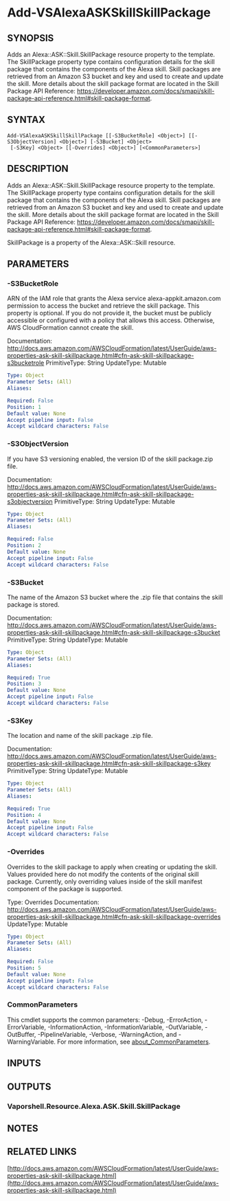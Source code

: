 # Add-VSAlexaASKSkillSkillPackage

## SYNOPSIS
Adds an Alexa::ASK::Skill.SkillPackage resource property to the template.
The SkillPackage property type contains configuration details for the skill package that contains the components of the Alexa skill.
Skill packages are retrieved from an Amazon S3 bucket and key and used to create and update the skill.
More details about the skill package format are located in the Skill Package API Reference: https://developer.amazon.com/docs/smapi/skill-package-api-reference.html#skill-package-format.

## SYNTAX

```
Add-VSAlexaASKSkillSkillPackage [[-S3BucketRole] <Object>] [[-S3ObjectVersion] <Object>] [-S3Bucket] <Object>
 [-S3Key] <Object> [[-Overrides] <Object>] [<CommonParameters>]
```

## DESCRIPTION
Adds an Alexa::ASK::Skill.SkillPackage resource property to the template.
The SkillPackage property type contains configuration details for the skill package that contains the components of the Alexa skill.
Skill packages are retrieved from an Amazon S3 bucket and key and used to create and update the skill.
More details about the skill package format are located in the Skill Package API Reference: https://developer.amazon.com/docs/smapi/skill-package-api-reference.html#skill-package-format.

SkillPackage is a property of the Alexa::ASK::Skill resource.

## PARAMETERS

### -S3BucketRole
ARN of the IAM role that grants the Alexa service alexa-appkit.amazon.com permission to access the bucket and retrieve the skill package.
This property is optional.
If you do not provide it, the bucket must be publicly accessible or configured with a policy that allows this access.
Otherwise, AWS CloudFormation cannot create the skill.

Documentation: http://docs.aws.amazon.com/AWSCloudFormation/latest/UserGuide/aws-properties-ask-skill-skillpackage.html#cfn-ask-skill-skillpackage-s3bucketrole
PrimitiveType: String
UpdateType: Mutable

```yaml
Type: Object
Parameter Sets: (All)
Aliases:

Required: False
Position: 1
Default value: None
Accept pipeline input: False
Accept wildcard characters: False
```

### -S3ObjectVersion
If you have S3 versioning enabled, the version ID of the skill package.zip file.

Documentation: http://docs.aws.amazon.com/AWSCloudFormation/latest/UserGuide/aws-properties-ask-skill-skillpackage.html#cfn-ask-skill-skillpackage-s3objectversion
PrimitiveType: String
UpdateType: Mutable

```yaml
Type: Object
Parameter Sets: (All)
Aliases:

Required: False
Position: 2
Default value: None
Accept pipeline input: False
Accept wildcard characters: False
```

### -S3Bucket
The name of the Amazon S3 bucket where the .zip file that contains the skill package is stored.

Documentation: http://docs.aws.amazon.com/AWSCloudFormation/latest/UserGuide/aws-properties-ask-skill-skillpackage.html#cfn-ask-skill-skillpackage-s3bucket
PrimitiveType: String
UpdateType: Mutable

```yaml
Type: Object
Parameter Sets: (All)
Aliases:

Required: True
Position: 3
Default value: None
Accept pipeline input: False
Accept wildcard characters: False
```

### -S3Key
The location and name of the skill package .zip file.

Documentation: http://docs.aws.amazon.com/AWSCloudFormation/latest/UserGuide/aws-properties-ask-skill-skillpackage.html#cfn-ask-skill-skillpackage-s3key
PrimitiveType: String
UpdateType: Mutable

```yaml
Type: Object
Parameter Sets: (All)
Aliases:

Required: True
Position: 4
Default value: None
Accept pipeline input: False
Accept wildcard characters: False
```

### -Overrides
Overrides to the skill package to apply when creating or updating the skill.
Values provided here do not modify the contents of the original skill package.
Currently, only overriding values inside of the skill manifest component of the package is supported.

Type: Overrides
Documentation: http://docs.aws.amazon.com/AWSCloudFormation/latest/UserGuide/aws-properties-ask-skill-skillpackage.html#cfn-ask-skill-skillpackage-overrides
UpdateType: Mutable

```yaml
Type: Object
Parameter Sets: (All)
Aliases:

Required: False
Position: 5
Default value: None
Accept pipeline input: False
Accept wildcard characters: False
```

### CommonParameters
This cmdlet supports the common parameters: -Debug, -ErrorAction, -ErrorVariable, -InformationAction, -InformationVariable, -OutVariable, -OutBuffer, -PipelineVariable, -Verbose, -WarningAction, and -WarningVariable. For more information, see [about_CommonParameters](http://go.microsoft.com/fwlink/?LinkID=113216).

## INPUTS

## OUTPUTS

### Vaporshell.Resource.Alexa.ASK.Skill.SkillPackage
## NOTES

## RELATED LINKS

[http://docs.aws.amazon.com/AWSCloudFormation/latest/UserGuide/aws-properties-ask-skill-skillpackage.html](http://docs.aws.amazon.com/AWSCloudFormation/latest/UserGuide/aws-properties-ask-skill-skillpackage.html)

